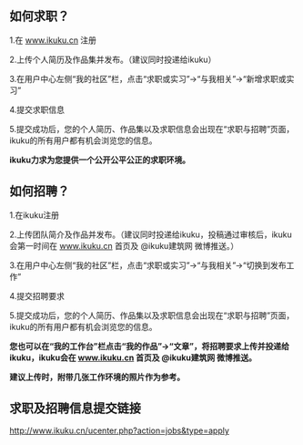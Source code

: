 ## 如何求职？ 

1.在 www.ikuku.cn 注册  

2.上传个人简历及作品集并发布。（建议同时投递给ikuku）  

3.在用户中心左侧“我的社区”栏，点击“求职或实习”→“与我相关”→“新增求职或实习”  

4.提交求职信息  

5.提交成功后，您的个人简历、作品集以及求职信息会出现在“求职与招聘”页面，ikuku的所有用户都有机会浏览您的信息。  

**ikuku力求为您提供一个公开公平公正的求职环境。**  





## 如何招聘？  

1.在ikuku注册  

2.上传团队简介及作品并发布。（建议同时投递给ikuku，投稿通过审核后，ikuku会第一时间在 www.ikuku.cn 首页及 @ikuku建筑网 微博推送。）  

3.在用户中心左侧“我的社区”栏，点击“求职或实习”→“与我相关”→“切换到发布工作”  

4.提交招聘要求  

5.提交成功后，您的个人简历、作品集以及求职信息会出现在“求职与招聘”页面，ikuku的所有用户都有机会浏览您的信息。

**您也可以在“我的工作台”栏点击“我的作品”→“文章”，将招聘要求上传并投递给ikuku，ikuku会在 www.ikuku.cn 首页及 @ikuku建筑网 微博推送。**  

**建议上传时，附带几张工作环境的照片作为参考。**  





## 求职及招聘信息提交链接  

http://www.ikuku.cn/ucenter.php?action=jobs&type=apply  
